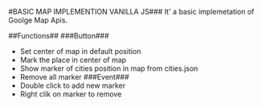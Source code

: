 #BASIC MAP IMPLEMENTION VANILLA JS###
It' a basic implemetation of Goolge Map Apis.

##Functions##
###Button###
- Set center of map in default position
- Mark the place in center of map
- Show marker of cities position in map from cities.json
- Remove all marker
###Event###
- Double click to add new marker
- Right clik on marker to remove